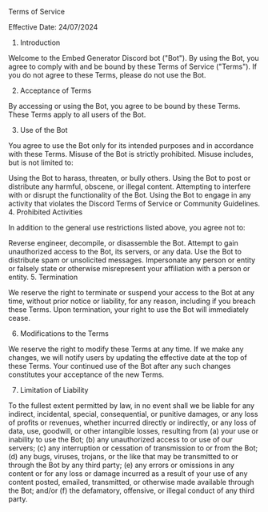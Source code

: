 Terms of Service

Effective Date: 24/07/2024

1. Introduction

Welcome to the Embed Generator Discord bot ("Bot"). By using the Bot, you agree to comply with and be bound by these Terms of Service ("Terms"). If you do not agree to these Terms, please do not use the Bot.

2. Acceptance of Terms

By accessing or using the Bot, you agree to be bound by these Terms. These Terms apply to all users of the Bot.

3. Use of the Bot

You agree to use the Bot only for its intended purposes and in accordance with these Terms. Misuse of the Bot is strictly prohibited. Misuse includes, but is not limited to:

Using the Bot to harass, threaten, or bully others.
Using the Bot to post or distribute any harmful, obscene, or illegal content.
Attempting to interfere with or disrupt the functionality of the Bot.
Using the Bot to engage in any activity that violates the Discord Terms of Service or Community Guidelines.
4. Prohibited Activities

In addition to the general use restrictions listed above, you agree not to:

Reverse engineer, decompile, or disassemble the Bot.
Attempt to gain unauthorized access to the Bot, its servers, or any data.
Use the Bot to distribute spam or unsolicited messages.
Impersonate any person or entity or falsely state or otherwise misrepresent your affiliation with a person or entity.
5. Termination

We reserve the right to terminate or suspend your access to the Bot at any time, without prior notice or liability, for any reason, including if you breach these Terms. Upon termination, your right to use the Bot will immediately cease.

6. Modifications to the Terms

We reserve the right to modify these Terms at any time. If we make any changes, we will notify users by updating the effective date at the top of these Terms. Your continued use of the Bot after any such changes constitutes your acceptance of the new Terms.

7. Limitation of Liability

To the fullest extent permitted by law, in no event shall we be liable for any indirect, incidental, special, consequential, or punitive damages, or any loss of profits or revenues, whether incurred directly or indirectly, or any loss of data, use, goodwill, or other intangible losses, resulting from (a) your use or inability to use the Bot; (b) any unauthorized access to or use of our servers; (c) any interruption or cessation of transmission to or from the Bot; (d) any bugs, viruses, trojans, or the like that may be transmitted to or through the Bot by any third party; (e) any errors or omissions in any content or for any loss or damage incurred as a result of your use of any content posted, emailed, transmitted, or otherwise made available through the Bot; and/or (f) the defamatory, offensive, or illegal conduct of any third party.
